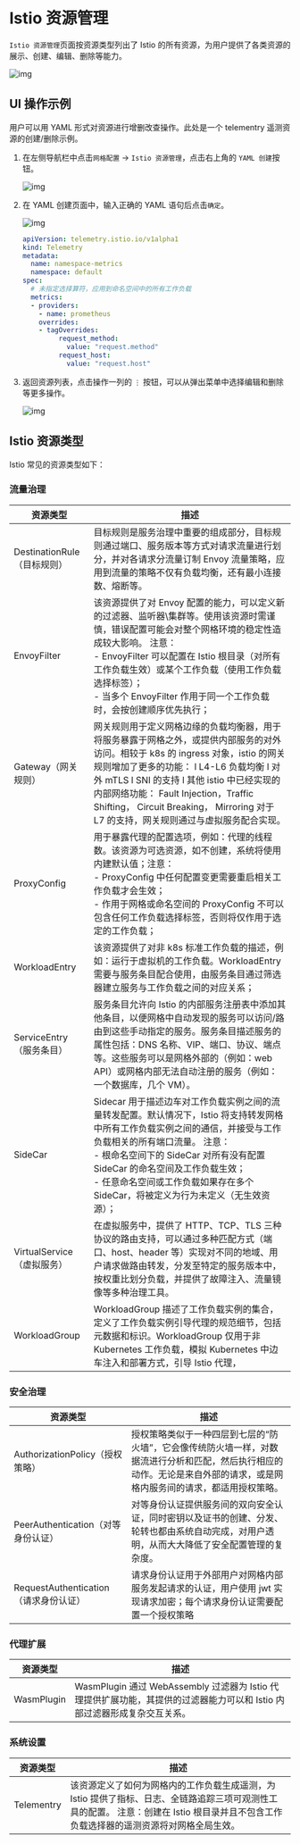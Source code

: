 # Istio 资源管理

`Istio 资源管理`页面按资源类型列出了 Istio 的所有资源，为用户提供了各类资源的展示、创建、编辑、删除等能力。

![img](https://docs.daocloud.io/daocloud-docs-images/docs/mspider/images/istio01.png)

## UI 操作示例

用户可以用 YAML 形式对资源进行增删改查操作。此处是一个 telementry 遥测资源的创建/删除示例。

1. 在左侧导航栏中点击`网格配置` -> `Istio 资源管理`，点击右上角的 `YAML 创建`按钮。

    ![img](https://docs.daocloud.io/daocloud-docs-images/docs/mspider/images/istio01.png)

2. 在 YAML 创建页面中，输入正确的 YAML 语句后点击`确定`。

    ![img](https://docs.daocloud.io/daocloud-docs-images/docs/mspider/images/istio02.png)

    ```yaml
    apiVersion: telemetry.istio.io/v1alpha1
    kind: Telemetry
    metadata:
      name: namespace-metrics
      namespace: default
    spec:
      # 未指定选择算符，应用到命名空间中的所有工作负载
      metrics:
      - providers:
        - name: prometheus
        overrides:
        - tagOverrides:
   ​         request_method:
   ​           value: "request.method"
   ​         request_host:
   ​           value: "request.host"
    ```

3. 返回资源列表，点击操作一列的 `⋮` 按钮，可以从弹出菜单中选择编辑和删除等更多操作。

    ![img](https://docs.daocloud.io/daocloud-docs-images/docs/mspider/images/istio03.png)

## Istio 资源类型

Istio 常见的资源类型如下：

### 流量治理

| **资源类型**                | **描述**                                                                                                                                                                                                                                                                                                                                                     |
| --------------------------- | ------------------------------------------------------------------------------------------------------------------------------------------------------------------------------------------------------------------------------------------------------------------------------------------------------------------------------------------------------------ |
| DestinationRule（目标规则） | 目标规则是服务治理中重要的组成部分，目标规则通过端口、服务版本等方式对请求流量进行划分，并对各请求分流量订制 Envoy 流量策略，应用到流量的策略不仅有负载均衡，还有最小连接数、熔断等。                                                                                                                                                                        |
| EnvoyFilter                 | 该资源提供了对 Envoy 配置的能力，可以定义新的过滤器、监听器\集群等。使用该资源时需谨慎，错误配置可能会对整个网格环境的稳定性造成较大影响。 注意： <br> - EnvoyFilter 可以配置在 Istio 根目录（对所有工作负载生效）或某个工作负载（使用工作负载选择标签）； <br> - 当多个 EnvoyFilter 作用于同一个工作负载时，会按创建顺序优先执行；                          |
| Gateway（网关规则）         | 网关规则用于定义网格边缘的负载均衡器，用于将服务暴露于网格之外，或提供内部服务的对外访问。相较于 k8s 的 ingress 对象，istio 的网关规则增加了更多的功能： l L4-L6 负载均衡 l 对外 mTLS l SNI 的支持 l 其他 istio 中已经实现的内部网络功能： Fault Injection，Traffic Shifting， Circuit Breaking， Mirroring 对于 L7 的支持，网关规则通过与虚拟服务配合实现。 |
| ProxyConfig                 | 用于暴露代理的配置选项，例如：代理的线程数。该资源为可选资源，如不创建，系统将使用内建默认值；注意：<br> - ProxyConfig 中任何配置变更需要重启相关工作负载才会生效；<br > - 作用于网格或命名空间的 ProxyConfig 不可以包含任何工作负载选择标签，否则将仅作用于选定的工作负载；                                                                                 |
| WorkloadEntry               | 该资源提供了对非 k8s 标准工作负载的描述，例如：运行于虚拟机的工作负载。WorkloadEntry 需要与服务条目配合使用，由服务条目通过筛选器建立服务与工作负载之间的对应关系；                                                                                                                                                                                          |
| ServiceEntry（服务条目）    | 服务条目允许向 Istio 的内部服务注册表中添加其他条目，以便网格中自动发现的服务可以访问/路由到这些手动指定的服务。服务条目描述服务的属性包括：DNS 名称、VIP、端口、协议、端点等。这些服务可以是网格外部的（例如：web API）或网格内部无法自动注册的服务（例如：一个数据库，几个 VM）。                                                                          |
| SideCar                     | Sidecar 用于描述边车对工作负载实例之间的流量转发配置。默认情况下，Istio 将支持转发网格中所有工作负载实例之间的通信，并接受与工作负载相关的所有端口流量。 注意：<br> - 根命名空间下的 SideCar 对所有没有配置 SideCar 的命名空间及工作负载生效；<br> - 任意命名空间或工作负载如果存在多个 SideCar，将被定义为行为未定义（无生效资源）；                        |
| VirtualService（虚拟服务）  | 在虚拟服务中，提供了 HTTP、TCP、TLS 三种协议的路由支持，可以通过多种匹配方式（端口、host、header 等）实现对不同的地域、用户请求做路由转发，分发至特定的服务版本中，按权重比划分负载，并提供了故障注入、流量镜像等多种治理工具。                                                                                                                              |
| WorkloadGroup               | WorkloadGroup 描述了工作负载实例的集合，定义了工作负载实例引导代理的规范细节，包括元数据和标识。WorkloadGroup 仅用于非 Kubernetes 工作负载，模拟 Kubernetes 中边车注入和部署方式，引导 Istio 代理，                                                                                                                                                          |

### 安全治理

| **资源类型**                          | **描述**                                                                                                                                                                 |
| ------------------------------------- | ------------------------------------------------------------------------------------------------------------------------------------------------------------------------ |
| AuthorizationPolicy（授权策略）       | 授权策略类似于一种四层到七层的“防火墙”，它会像传统防火墙一样，对数据流进行分析和匹配，然后执行相应的动作。无论是来自外部的请求，或是网格内服务间的请求，都适用授权策略。 |
| PeerAuthentication（对等身份认证）    | 对等身份认证提供服务间的双向安全认证，同时密钥以及证书的创建、分发、轮转也都由系统自动完成，对用户透明，从而大大降低了安全配置管理的复杂度。                             |
| RequestAuthentication（请求身份认证） | 请求身份认证用于外部用户对网格内部服务发起请求的认证，用户使用 jwt 实现请求加密；每个请求身份认证需要配置一个授权策略                                                    |

### 代理扩展

| **资源类型** | **描述**                                                                                                                 |
| ------------ | ------------------------------------------------------------------------------------------------------------------------ |
| WasmPlugin   | WasmPlugin 通过 WebAssembly 过滤器为 Istio 代理提供扩展功能，其提供的过滤器能力可以和 Istio 内部过滤器形成复杂交互关系。 |

### 系统设置

| **资源类型** | **描述**                                                                                                                                                                                |
| ------------ | --------------------------------------------------------------------------------------------------------------------------------------------------------------------------------------- |
| Telementry   | 该资源定义了如何为网格内的工作负载生成遥测，为 Istio 提供了指标、日志、全链路追踪三项可观测性工具的配置。 注意：创建在 Istio 根目录并且不包含工作负载选择器的遥测资源将对网格全局生效。 |
